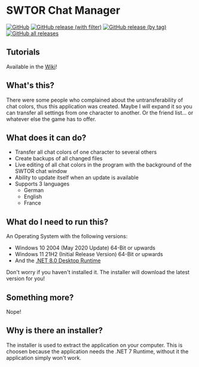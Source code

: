 # SWTOR Chat Manager

[![GitHub](https://img.shields.io/github/license/zagrthos/SWTOR-ChatColorManager)](https://github.com/Zagrthos/SWTOR-ChatColorManager/blob/master/LICENSE.txt) [![GitHub release (with filter)](https://img.shields.io/github/v/release/zagrthos/SWTOR-ChatColorManager)](https://github.com/Zagrthos/SWTOR-ChatColorManager/releases/latest) [![GitHub release (by tag)](https://img.shields.io/github/downloads/zagrthos/SWTOR-ChatColorManager/v1.6.1/total)](https://github.com/Zagrthos/SWTOR-ChatColorManager/releases/tag/v1.6.1) [![GitHub all releases](https://img.shields.io/github/downloads/zagrthos/SWTOR-ChatColorManager/total)](https://github.com/Zagrthos/SWTOR-ChatColorManager/releases)

## Tutorials
Available in the [Wiki](https://github.com/Zagrthos/SWTOR-ChatColorManager/wiki)!

## What's this?
There were some people who complained about the untransferability of chat colors, thus this application was created.
Maybe I will expand it so you can transfer all settings from one character to another. Or the friend list... or whatever else the game has to offer.

## What does it can do?
- Transfer all chat colors of one character to several others
- Create backups of all changed files
- Live editing of all chat colors in the program with the background of the SWTOR chat window
- Ability to update itself when an update is available
- Supports 3 languages
  - German
  - English
  - France

## What do I need to run this?
An Operating System with the following versions:
- Windows 10 2004 (May 2020 Update) 64-Bit or upwards
- Windows 11 21H2 (Initial Release Version) 64-Bit or upwards
- And the [.NET 8.0 Desktop Runtime](https://dotnet.microsoft.com/en-us/download/dotnet/8.0)

Don't worry if you haven't installed it. The installer will download the latest version for you!

## Something more?
Nope!

## Why is there an installer?
The installer is used to extract the application on your computer. This is choosen because the application needs the .NET 7 Runtime, without it the application simply won't work.

